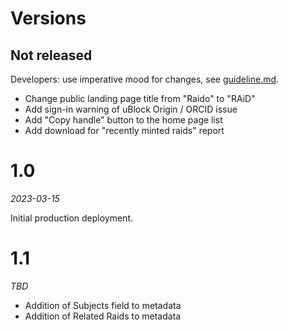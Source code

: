 # Versions

## Not released

Developers: use imperative mood for changes, 
see [guideline.md](doc/code/guideline.md#imperative-commit-messages).

* Change public landing page title from "Raido" to "RAiD"
* Add sign-in warning of uBlock Origin / ORCID issue
* Add "Copy handle" button to the home page list
* Add download for "recently minted raids" report


# 1.0

_2023-03-15_

Initial production deployment.

# 1.1

_TBD_

* Addition of Subjects field to metadata
* Addition of Related Raids to metadata

